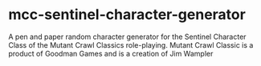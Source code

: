 # mcc-sentinel-character-generator
A pen and paper random character generator for the Sentinel Character Class of the Mutant Crawl Classics role-playing.  Mutant Crawl Classic is a product of Goodman Games and is a creation of Jim Wampler

